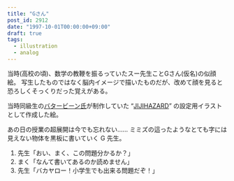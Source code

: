 ```yaml
---
title: "Gさん"
post_id: 2912
date: "1997-10-01T00:00:00+09:00"
draft: true
tags:
  - illustration
  - analog
---
```



当時(高校の頃)、数学の教鞭を振るっていたスー先生ことGさん(仮名)の似顔絵。
写生したものではなく脳内イメージで描いたものだが、改めて顔を見ると恐ろしくそっくりだった覚えがある。

当時同級生の[バタービーン氏](http://mixi.jp/show_friend.pl?id=2308126)が制作していた “[JIJIHAZARD](https://danmaq.com/2898)” の設定用イラストとして作成した絵。

あの日の授業の超展開は今でも忘れない……
ミミズの這ったようなとても字には見えない物体を黒板に書いていく G 先生。

1. 先生「おい、まく、この問題分かるか？」
2. まく「なんて書いてあるのか読めません」
3. 先生「バカヤロー！小学生でも出来る問題だぞ！」

